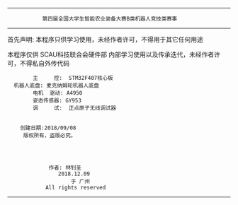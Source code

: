 ********************************************************************************

               第四届全国大学生智能农业装备大赛B类机器人竞技类赛事    

********************************************************************************

首先声明: 本程序只供学习使用，未经作者许可，不得用于其它任何用途

本程序仅供  SCAU科技联合会硬件部  内部学习使用以及传承迭代，未经作者许可，不得私自外传代码


			主     控:  STM32F407核心板
      机器人底盘: 麦克纳姆轮机器人底盘
			电机  驱动: A4950
			姿态传感器: GY953
			调     试:  正点原子无线调试器
			

        创建日期:2018/09/08
         版权所有，盗版必究。




				 作者: 林钊圣 
					2018.12.09
						于 广州
				All rights reserved
********************************************************************************
